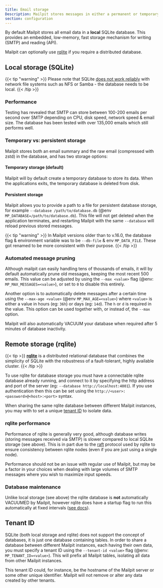 ```yaml
---
title: Email storage
Description: Mailpit stores messages in either a permanent or temporary SQLite database
section: configuration
---
```


By default Mailpit stores all email data in a **local** SQLite database. This provides an embedded, low-memory, fast storage mechanism for writing (SMTP) and reading (API). 

Mailpit can optionally use [rqlite](#remote-storage-rqlite) if you require a distributed database.

## Local storage (SQLite)

{{< tip "warning" >}}
Please note that SQLite [does not work reliably](https://sqlite.org/useovernet.html) with network file systems such as NFS or Samba - the database needs to be local.
{{< /tip >}}

### Performance

Testing has revealed that SMTP can store between 100-200 emails per second over SMTP depending on CPU, disk speed, network speed & email size. The database has been tested with over 135,000 emails which still performs well.


### Temporary vs: persistent storage

Mailpit stores both an email summary and the raw email (compressed with zstd) in the database, and has two storage options:


#### Temporary storage (default)

Mailpit will by default create a temporary database to store its data. When the applications exits, the temporary database is deleted from disk.


#### Persistent storage

Mailpit allows you to provide a path to a file for persistent database storage, for example `--database /path/to/database.db` (@env `MP_DATABASE=/path/to/database.db`). 
This file will not get deleted when the application terminates, and restarting Mailpit with the same `--database` will reload previous stored messages.

{{< tip "warning" >}}
In Mailpit versions older than to v.16.0, the database flag & environment variable was to be `--db-file` & env `MP_DATA_FILE`. These got renamed to be more consistent with their purpose.
{{< /tip >}}


### Automated message pruning

Although mailpit can easily handling tens of thousands of emails, it will by default automatically prune old messages, keeping the most recent 500 emails. 
This value can be adjusted by using the `--max <value>` flag (@env: `MP_MAX_MESSAGES=<value>`), or set to `0` to disable this entirely.

Another option is to automatically delete messages after a certain time using the `--max-age <value>` (@env `MP_MAX_AGE=<value>`) where `<value>` is either a value in hours (eg: `36h`) or days (eg: `14d`). The `h` or `d` is required in the value.
This option can be used together with, or instead of, the `--max` option.

Mailpit will also automatically VACUUM your database when required after 5 minutes of database inactivity.


## Remote storage (rqlite)

{{< tip >}}
[**rqlite**](https://rqlite.io/) is a distributed relational database that combines the simplicity of SQLite with the robustness of a fault-tolerant, highly available cluster.
{{< /tip >}}

To use rqlite for database storage you must have a connectable rqlite database already running, and connect to it by specifying the http address and port of the server (eg: `--database http://localhost:4001`). If you use authentication then this can be set using the `http://<user>:<password>@<host>:<port>` syntax.

When sharing the same rqlite database between different Mailpit instances, you may with to set a unique [tenant ID](#tenant-id) to isolate data.


### rqlite performance

Performance of rqlite is generally very good, although database writes (storing messages received via SMTP) is slower compared to local SQLite storage (see above). This is in part due to the [raft](https://raft.github.io/) protocol used by rqlite to ensure consistency between rqlite nodes (even if you are just using a single node).

Performance should not be an issue with regular use of Mailpit, but may be a factor in your choices when dealing with large volumes of SMTP messages where you wish to maximize input speeds.


### Database maintenance

Unlike local storage (see above) the rqlite database is **not** automatically VACUUMED by Mailpit, however rqlite does have a startup flag to run this automatically at fixed intervals ([see docs](https://rqlite.io/docs/guides/performance/#vacuum)).


## Tenant ID

SQLite (both local storage and rqlite) does not support the concept of databases, it is just one database containing tables. In order to share a database between different Mailpit instances, each having their own data, you must specify a tenant ID using the `--tenant-id <value>` flag (@env: `MP_TENANT_ID=<value>`). This will prefix all Mailpit tables, isolating all data from other Mailpit instances. 

This tenant ID could, for instance, be the hostname of the Mailpit server or some other unique identifier. Mailpit will not remove or alter any data created by other tenants.
